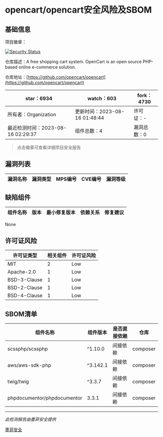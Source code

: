 # opencart/opencart安全风险及SBOM

## 基础信息

项目徽章：

[![Security Status](https://www.murphysec.com/platform3/v31/badge/1691516826650824704.svg)](https://www.murphysec.com/console/report/1691516826202034176/1691516826650824704)

仓库描述：A free shopping cart system. OpenCart is an open source PHP-based online e-commerce solution.

仓库地址：[https://github.com/opencart/opencart](https://github.com/opencart/opencart)

| star：6934 | watch：603 | fork：4730 |
| ----------- | -------------- | ------------ |
| 所有者：Organization | 更新时间：2023-08-16 01:48:44 | 许可证：- |
| 最近检测时间：2023-08-16 02:29:37 | 组件总数：4 | 漏洞总数：0 |

> 点击徽章可查看详细项目安全报告



## 漏洞列表

| 漏洞名称 | 漏洞类型 | MPS编号 | CVE编号 | 漏洞等级 |
| ------- | ------ | ------- | ------ | ----- |





## 缺陷组件

| 组件名称 | 版本 | 最小修复版本 | 依赖关系 | 修复建议 |
| -------- | ---- | ------------ | -------- | -------- |
None




## 许可证风险

| 许可证类型 | 相关组件 | 许可证风险 |
| ---------- | -------- | ---------- |
|MIT|2|Low|
|Apache-2.0|1|Low|
|BSD-3-Clause|1|Low|
|BSD-2-Clause|1|Low|
|BSD-4-Clause|1|Low|




## SBOM清单

| 组件名称 | 组件版本 | 是否直接依赖 | 仓库 |
| -------- | -------- | ------------ | ---- |
|scssphp/scssphp|^1.10.0|间接依赖|composer|
|aws/aws-sdk-php|^3.142.1|间接依赖|composer|
|twig/twig|^3.3.7|间接依赖|composer|
|phpdocumentor/phpdocumentor|3.3.1|间接依赖|composer|


------

*此检测报告由墨菲安全提供*

[墨菲安全](www.murphysec.com)